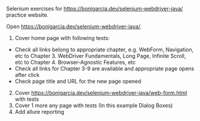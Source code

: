 Selenium exercises for https://bonigarcia.dev/selenium-webdriver-java/ practice website.

Open https://bonigarcia.dev/selenium-webdriver-java/. 
1. Cover home page with following tests:
- Check all links belong to appropriate chapter, e.g. WebForm, Navigation, etc to Chapter 3. WebDriver Fundamentals, Long Page, Infinite Scroll, etc to Chapter 4. Browser-Agnostic Features, etc
- Check all links for Chapter 3-9 are available and appropriate page opens after click
- Check page title and URL for the new page opened
2. Cover https://bonigarcia.dev/selenium-webdriver-java/web-form.html with tests
3. Cover 1 more any page with tests (In this example Dialog Boxes)
4. Add allure reporting
